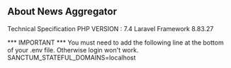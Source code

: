 ## About News Aggregator
Technical Specification
PHP VERSION : 7.4
Laravel Framework 8.83.27

*** IMPORTANT ***
You must need to add the following line at the bottom of your .env file. Otherwise login won't work. 
SANCTUM_STATEFUL_DOMAINS=localhost
